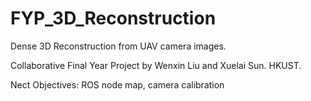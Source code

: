 # FYP_3D_Reconstruction

Dense 3D Reconstruction from UAV camera images.

Collaborative Final Year Project by Wenxin Liu and Xuelai Sun. HKUST.

Nect Objectives:
ROS node map, camera calibration
